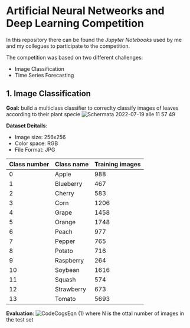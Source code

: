# Artificial Neural Netweorks and Deep Learning Competition
In this repository there can be found the *Jupyter Notebooks* used by me and my collegues to participate to the competition.

The competition was based on two different challenges:
- Image Classification
- Time Series Forecasting

## 1. Image Classification
**Goal:** build a multiclass classifier to correclty classify images of leaves according to their plant specie
![Schermata 2022-07-19 alle 11 57 49](https://user-images.githubusercontent.com/79702744/179723634-5e1d3f8b-91c8-4f64-a13f-ad6609ca26a8.png)

**Dataset Deitails**: 
- Image size: 256x256
- Color space: RGB
- File Format: JPG


| Class number | Class name | Training images |
| ------------ | ---------- | ---------------- |
| 0 | Apple | 988 |
| 1 | Blueberry | 467 |
| 2 | Cherry | 583 |
| 3 | Corn | 1206 |
| 4 | Grape | 1458 |
| 5 | Orange | 1748 |
| 6 | Peach | 977 |
| 7 | Pepper | 765 |
| 8 | Potato | 716 |
| 9 | Raspberry | 264 |
| 10 | Soybean | 1616 |
| 11 | Squash | 574 |
| 12 | Strawberry | 673 |
| 13 | Tomato | 5693 |


**Evaluation**: ![CodeCogsEqn (1)](https://user-images.githubusercontent.com/79702744/179723321-90a118bd-0e68-4827-9e0f-6d51a4c4d13e.svg) where N is the ottal number of images in the test set


